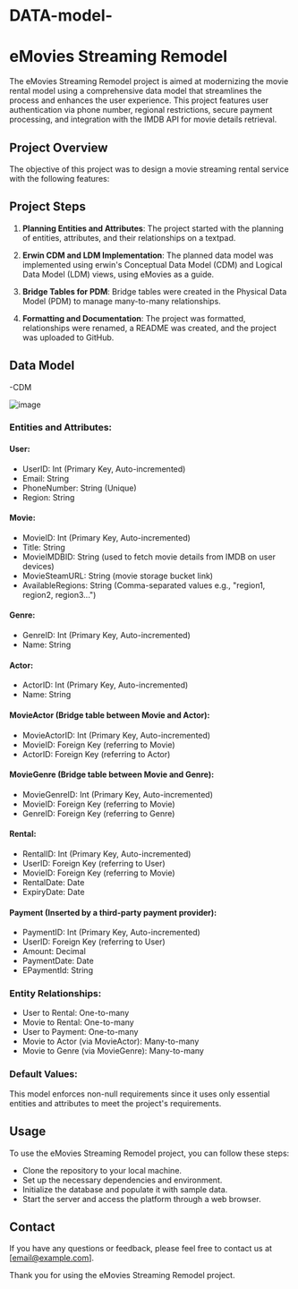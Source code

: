 # DATA-model-


# eMovies Streaming Remodel

The eMovies Streaming Remodel project is aimed at modernizing the movie rental model using a comprehensive data model that streamlines the process and enhances the user experience. This project features user authentication via phone number, regional restrictions, secure payment processing, and integration with the IMDB API for movie details retrieval.

## Project Overview

The objective of this project was to design a movie streaming rental service with the following features:

## Project Steps

1. **Planning Entities and Attributes**: The project started with the planning of entities, attributes, and their relationships on a textpad.

2. **Erwin CDM and LDM Implementation**: The planned data model was implemented using erwin's Conceptual Data Model (CDM) and Logical Data Model (LDM) views, using eMovies as a guide.

3. **Bridge Tables for PDM**: Bridge tables were created in the Physical Data Model (PDM) to manage many-to-many relationships.

4. **Formatting and Documentation**: The project was formatted, relationships were renamed, a README was created, and the project was uploaded to GitHub.

## Data Model
-CDM



![image](https://github.com/kennethhas/DATA-model-/assets/60455294/40fa2161-90c3-4395-85d4-a56466d28671)


### Entities and Attributes:

#### User:
- UserID: Int (Primary Key, Auto-incremented)
- Email: String
- PhoneNumber: String (Unique)
- Region: String

#### Movie:
- MovieID: Int (Primary Key, Auto-incremented)
- Title: String
- MovieIMDBID: String (used to fetch movie details from IMDB on user devices)
- MovieSteamURL: String (movie storage bucket link)
- AvailableRegions: String (Comma-separated values e.g., "region1, region2, region3...")

#### Genre:
- GenreID: Int (Primary Key, Auto-incremented)
- Name: String

#### Actor:
- ActorID: Int (Primary Key, Auto-incremented)
- Name: String

#### MovieActor (Bridge table between Movie and Actor):
- MovieActorID: Int (Primary Key, Auto-incremented)
- MovieID: Foreign Key (referring to Movie)
- ActorID: Foreign Key (referring to Actor)

#### MovieGenre (Bridge table between Movie and Genre):
- MovieGenreID: Int (Primary Key, Auto-incremented)
- MovieID: Foreign Key (referring to Movie)
- GenreID: Foreign Key (referring to Genre)

#### Rental:
- RentalID: Int (Primary Key, Auto-incremented)
- UserID: Foreign Key (referring to User)
- MovieID: Foreign Key (referring to Movie)
- RentalDate: Date
- ExpiryDate: Date

#### Payment (Inserted by a third-party payment provider):
- PaymentID: Int (Primary Key, Auto-incremented)
- UserID: Foreign Key (referring to User)
- Amount: Decimal
- PaymentDate: Date
- EPaymentId: String

### Entity Relationships:

- User to Rental: One-to-many
- Movie to Rental: One-to-many
- User to Payment: One-to-many
- Movie to Actor (via MovieActor): Many-to-many
- Movie to Genre (via MovieGenre): Many-to-many

### Default Values:

This model enforces non-null requirements since it uses only essential entities and attributes to meet the project's requirements.

## Usage

To use the eMovies Streaming Remodel project, you can follow these steps:

- Clone the repository to your local machine.
- Set up the necessary dependencies and environment.
- Initialize the database and populate it with sample data.
- Start the server and access the platform through a web browser.

## Contact

If you have any questions or feedback, please feel free to contact us at [email@example.com].

Thank you for using the eMovies Streaming Remodel project.
